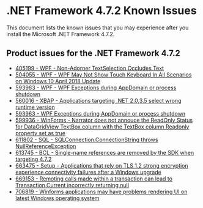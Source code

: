 .NET Framework 4.7.2 Known Issues
=================================
 
This document lists the known issues that you may experience after you install the Microsoft .NET Framework 4.7.2.   

## Product issues for the .NET Framework 4.7.2   
- [405199 - WPF - Non-Adorner TextSelection Occludes Text](https://github.com/Microsoft/dotnet/blob/master/releases/net472/KnownIssues/405199%20-%20WPF%20Non-Adorner%20TextSelection%20Occludes%20Text.md)
- [504055 - WPF - WPF May Not Show Touch Keyboard In All Scenarios on Windows 10 April 2018 Update](https://github.com/Microsoft/dotnet/blob/master/releases/net472/KnownIssues/504055%20-%20WPF%20May%20Not%20Show%20Touch%20Keyboard%20In%20All%20Scenarios%20on%20Windows%2010%20April%202018%20Update.md)
- [593963 - WPF - WPF Exceptions during AppDomain or process shutdown](https://github.com/Microsoft/dotnet/blob/master/releases/net472/KnownIssues/593963%20-%20WPF%20Exceptions%20during%20AppDomain%20or%20process%20shutdown.md)
- [560016 - XBAP - Applications targeting .NET 2.0,3.5 select wrong runtime version](https://github.com/Microsoft/dotnet/blob/master/releases/net472/KnownIssues/560016-XBAP%20Applications%20targeting%20.NET%202.0%2C3.5%20select%20wrong%20runtime%20version.md)
- [593963 - WPF Exceptions during AppDomain or process shutdown](https://github.com/Microsoft/dotnet/blob/master/releases/net472/KnownIssues/593963%20-%20WPF%20Exceptions%20during%20AppDomain%20or%20process%20shutdown.md)
- [599936 - WinForms - Narrator does not annouce the ReadOnly Status for DataGridView TextBox column with the TextBox column Readonly property set as true](https://github.com/Microsoft/dotnet/blob/master/releases/net472/KnownIssues/599936%20-%20Narrator%20does%20not%20annouce%20the%20ReadOnly%20Status%20for%20DataGridView%20TextBox%20column%20with%20the%20TextBox%20column%20Readonly%20property%20set%20as%20true.md)
- [611802 - SQL - SQLConnection.ConnectionString throws NullReferenceException](https://github.com/Microsoft/dotnet/blob/master/releases/net472/KnownIssues/611802%20-%20SQLConnection.ConnectionString%20throws%20NullReferenceException%20.md)
- [613745 - BCL - Single-name references are removed by the SDK when targeting 4.7.2](https://github.com/Microsoft/dotnet/blob/master/releases/net472/KnownIssues/613745%20-%20Single-name%20references%20are%20removed%20by%20the%20SDK%20when%20targeting%204.7.2.md)
- [663475 - Setup - Applications that rely on TLS 1.2 strong encryption experience connectivity failures after a Windows upgrade](https://support.microsoft.com/help/4458166)
- [669153 - Remoting calls made within a transaction can lead to Transaction.Current incorrectly returning null](https://github.com/Microsoft/dotnet/blob/master/releases/net472/KnownIssues/669153%20-%20Remoting%20calls%20made%20within%20a%20transaction%20can%20lead%20to%20Transaction.Current%20incorrectly%20returning%20null.md)
- [706819 - Winforms applications may have problems rendering UI on latest Windows operating system](https://github.com/Microsoft/dotnet/blob/master/releases/net472/KnownIssues/706819%20-%20Winforms%20applications%20may%20have%20problems%20rendering%20UI%20on%20latest%20Windows%20operating%20system.md)